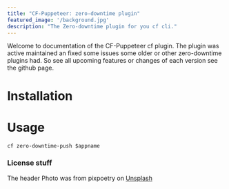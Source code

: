 ```yaml
---
title: "CF-Puppeteer: zero-downtime plugin"
featured_image: '/background.jpg'
description: "The Zero-downtime plugin for you cf cli."
---
```


Welcome to documentation of the CF-Puppeteer cf plugin.
The plugin was active maintained an fixed some issues some older or other zero-downtime plugins had.
So see all upcoming features or changes of each version see the github page.

# Installation

# Usage
```
cf zero-downtime-push $appname
```

### License stuff
The header Photo was from pixpoetry on [Unsplash](https://unsplash.com/photos/jqrX8cSeVbQ)